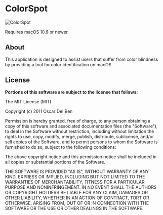 # ColorSpot
![ColorSpot](https://raw.githubusercontent.com/andermoran/ColorSpot/master/ColorSpot%20Logo.png)

Requires macOS 10.6 or newer.
## About

This application is designed to assist users that suffer from color blindness by providing a tool for color identification on macOS. 

## License
**Portions of this software are subject to the license that follows:**

The MIT License (MIT)

Copyright (c) 2011 Oscar Del Ben

Permission is hereby granted, free of charge, to any person obtaining a copy of this software and associated documentation files (the "Software"), to deal in the Software without restriction, including without limitation the rights to use, copy, modify, merge, publish, distribute, sublicense, and/or sell copies of the Software, and to permit persons to whom the Software is furnished to do so, subject to the following conditions:

The above copyright notice and this permission notice shall be included in all copies or substantial portions of the Software.

THE SOFTWARE IS PROVIDED "AS IS", WITHOUT WARRANTY OF ANY KIND, EXPRESS OR IMPLIED, INCLUDING BUT NOT LIMITED TO THE WARRANTIES OF MERCHANTABILITY, FITNESS FOR A PARTICULAR PURPOSE AND NONINFRINGEMENT. IN NO EVENT SHALL THE AUTHORS OR COPYRIGHT HOLDERS BE LIABLE FOR ANY CLAIM, DAMAGES OR OTHER LIABILITY, WHETHER IN AN ACTION OF CONTRACT, TORT OR OTHERWISE, ARISING FROM, OUT OF OR IN CONNECTION WITH THE SOFTWARE OR THE USE OR OTHER DEALINGS IN THE SOFTWARE.
